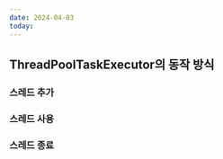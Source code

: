 ```yaml
---
date: 2024-04-03
today:
---
```

## ThreadPoolTaskExecutor의 동작 방식

### 스레드 추가



### 스레드 사용


### 스레드 종료

